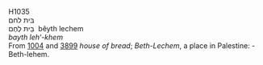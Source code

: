 H1035  
בּית לחם  
בֵּיתּ לֶחֶם ‎ bêyth lechem  
*bayth* *leh‘-khem*  
From [1004](h1004) and [3899](h3899) *house* *of* *bread*;
*Beth-Lechem*, a place in Palestine: - Beth-lehem.  
